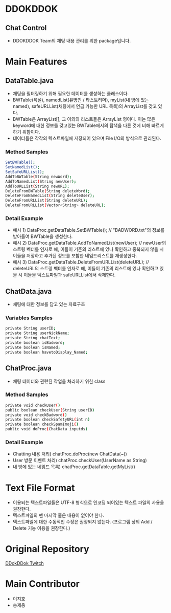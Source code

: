 ﻿# DDOKDDOK
## Chat Control
 * DDOKDDOK Team의 채팅 내용 관리를 위한 package입니다.

# Main Features
## DataTable.java
 * 채팅을 필터링하기 위해 필요한 데이터를 생성하는 클래스이다.
 * BWTable(욕설), namedList(유명인 / 타스트리머), myList(내 방에 있는 named), safeURLList(채팅에서 언급 가능한 URL 목록)의 ArrayList를 갖고 있다.
 * BWTable은 ArrayList<String>[], 그 이외의 리스트들은 ArrayList<String> 형이다. 이는 많은 keyword에 대한 정보를 갖고있는 BWTable에서의 탐색을 다른 것에 비해 빠르게 하기 위함이다.
 * 데이터들은 각각의 텍스트파일에 저장되어 있으며 File I/O의 방식으로 관리된다.

### Method Samples
```bash
SetBWTable();
SetNamedList();
SetSafeURLList();
AddToBWTable(String newWord);
AddToNamedList(String newUser);
AddToURLList(String newURL);
DeleteFromBWTable(String deleteWord);
DeleteFromNamedList(String deleteUser);
DeleteFromURLList(String deleteURL);
DeleteFromURLList(Vector<String> deleteURL);
```
### Detail Example
* 예시 1) DataProc.getDataTable.SetBWTable(); // "BADWORD.txt"의 정보를 받아들여 BWTable을 생성한다.
* 예시 2) DataProc.getDataTable.AddToNamedList(newUser); // newUser의 스트링 벡터를 인자로 해, 이들이 기존의 리스트에 있나 확인하고 중복되지 않을 시 이들을 저장하고 추가된 정보를 포함한 네임드리스트를 재생성한다.
* 예시 3) DataProc.getDataTable.DeleteFromURLList(deleteURL); // deleteURL의 스트링 벡터를 인자로 해, 이들이 기존의 리스트에 있나 확인하고 있을 시 이들을 텍스트파일과 safeURLList에서 삭제한다.

## ChatData.java
 * 채팅에 대한 정보를 담고 있는 자료구조
### Variables Samples
```bash
private String userID;
private String userNickName;
private String chatText;
private boolean isBadword;
private boolean isNamed;
private boolean havetoDisplay_Named;
```
 
## ChatProc.java
 * 채팅 데이터와 관련된 작업을 처리하기 위한 class
### Method Samples
```bash
private void checkUser()
public boolean checkUser(String userID)
private void checkBadword()
private boolean checkSafetyURL(int n)
private boolean checkSpamImoji()
public void doProc(ChatData inputds)
```
### Detail Example
* Chatting 내용 처리) chatProc.doProc(new ChatData(~))
* User 방문 이벤트 처리) chatProc.checkUser(UserName as String)
* 내 방에 있는 네임드 목록) chatProc.getDataTable.getMyList()

# Text File Format
* 이용되는 텍스트파일들은 UTF-8 형식으로 인코딩 되어있는 텍스트 파일의 사용을 권장한다.
* 텍스트파일의 맨 마지막 줄은 내용이 없어야 한다.
* 텍스트파일에 대한 수동적인 수정은 권장되지 않는다. (프로그램 상의 Add / Delete 기능 이용을 권장한다.)

# Original Repository
[DDokDDok Twitch](https://github.com/cauchatbot/Twitch)

# Main Contributor
 * 이지호
 * 송제웅
